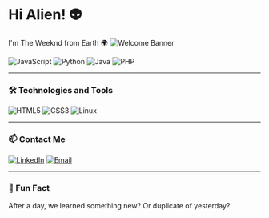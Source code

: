 # Hi Alien! 👽
I'm The Weeknd from Earth 🌍
![Welcome Banner](https://i.giphy.com/media/v1.Y2lkPTc5MGI3NjExMml4OHo1MTkwcm5wMjY5aDE5cGVpaG1tZHRzNXJwczY1cXRmNDh3diZlcD12MV9pbnRlcm5hbF9naWZfYnlfaWQmY3Q9Zw/phwcO1vmJhqTrwKp2h/giphy.gif)

![JavaScript](https://img.shields.io/badge/-JavaScript-F7DF1E?style=flat&logo=javascript&logoColor=black)
![Python](https://img.shields.io/badge/-Python-3776AB?style=flat&logo=python&logoColor=white)
![Java](https://img.shields.io/badge/-Java-007396?style=flat&logo=java&logoColor=white)
![PHP](https://img.shields.io/badge/-PHP-777BB4?style=flat&logo=php&logoColor=white)

---

### 🛠 Technologies and Tools
![HTML5](https://img.shields.io/badge/-HTML5-E34F26?style=flat&logo=html5&logoColor=white)
![CSS3](https://img.shields.io/badge/-CSS3-1572B6?style=flat&logo=css3&logoColor=white)
![Linux](https://img.shields.io/badge/-Linux-FCC624?style=flat&logo=linux&logoColor=black)

---

### 📫 Contact Me
[![LinkedIn](https://img.shields.io/badge/-LinkedIn-blue?style=flat&logo=linkedin&logoColor=white)](https://www.facebook.com/luttana.kone/)
[![Email](https://img.shields.io/badge/-Gmail-D14836?style=flat&logo=gmail&logoColor=white)](mailto:227480201is001@vanlanguni.vn)

---

### 🌟 Fun Fact
After a day, we learned something new? Or duplicate of yesterday? 


